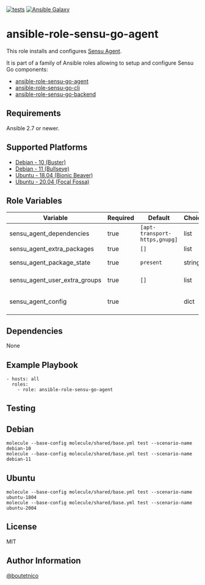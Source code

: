 [![tests](https://github.com/boutetnico/ansible-role-sensu-go-agent/workflows/Test%20ansible%20role/badge.svg)](https://github.com/boutetnico/ansible-role-sensu-go-agent/actions?query=workflow%3A%22Test+ansible+role%22)
[![Ansible Galaxy](https://img.shields.io/badge/galaxy-boutetnico.sensu_go_agent-blue.svg)](https://galaxy.ansible.com/boutetnico/sensu_go_agent)

ansible-role-sensu-go-agent
===========================

This role installs and configures [Sensu Agent](https://docs.sensu.io/sensu-go/latest/reference/agent/).

It is part of a family of Ansible roles allowing to setup and configure Sensu Go components:

- [ansible-role-sensu-go-agent](https://github.com/boutetnico/ansible-role-sensu-go-agent)
- [ansible-role-sensu-go-cli](https://github.com/boutetnico/ansible-role-sensu-go-cli)
- [ansible-role-sensu-go-backend](https://github.com/boutetnico/ansible-role-sensu-go-backend)

Requirements
------------

Ansible 2.7 or newer.

Supported Platforms
-------------------

- [Debian - 10 (Buster)](https://wiki.debian.org/DebianBuster)
- [Debian - 11 (Bullseye)](https://wiki.debian.org/DebianBullseye)
- [Ubuntu - 18.04 (Bionic Beaver)](http://releases.ubuntu.com/18.04/)
- [Ubuntu - 20.04 (Focal Fossa)](http://releases.ubuntu.com/20.04/)

Role Variables
--------------

| Variable                      | Required | Default                       | Choices   | Comments                                       |
|-------------------------------|----------|-------------------------------|-----------|------------------------------------------------|
| sensu_agent_dependencies      | true     | `[apt-transport-https,gnupg]` | list      |                                                |
| sensu_agent_extra_packages    | true     | `[]`                          | list      |                                                |
| sensu_agent_package_state     | true     | `present`                     | string    | Use  `latest` to upgrade.                      |
| sensu_agent_user_extra_groups | true     | `[]`                          | list      | Agent's user secondary groups.                 |
| sensu_agent_config            | true     |                               | dict      | Configuration object, see `defaults/main.yml`. |

Dependencies
------------

None

Example Playbook
----------------

    - hosts: all
      roles:
        - role: ansible-role-sensu-go-agent

Testing
-------

## Debian

    molecule --base-config molecule/shared/base.yml test --scenario-name debian-10
    molecule --base-config molecule/shared/base.yml test --scenario-name debian-11

## Ubuntu

    molecule --base-config molecule/shared/base.yml test --scenario-name ubuntu-1804
    molecule --base-config molecule/shared/base.yml test --scenario-name ubuntu-2004

License
-------

MIT

Author Information
------------------

[@boutetnico](https://github.com/boutetnico)
